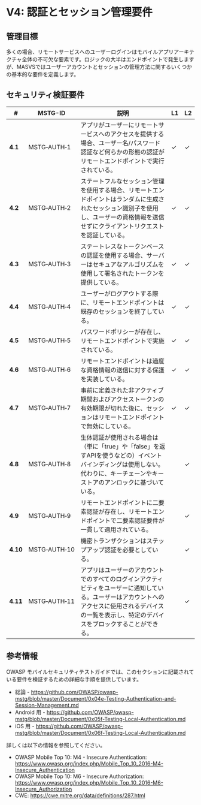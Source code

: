 # V4: 認証とセッション管理要件

## 管理目標

多くの場合、リモートサービスへのユーザーログインはモバイルアプリアーキテクチャ全体の不可欠な要素です。ロジックの大半はエンドポイントで発生しますが、MASVSではユーザーアカウントとセッションの管理方法に関するいくつかの基本的な要件を定義します。

## セキュリティ検証要件

| # | MSTG-ID | 説明 | L1 | L2 |
| --- | --- | --- | --- | --- |
| **4.1** | MSTG‑AUTH‑1 | アプリがユーザーにリモートサービスへのアクセスを提供する場合、ユーザー名/パスワード認証など何らかの形態の認証がリモートエンドポイントで実行されている。 | ✓ | ✓ |
| **4.2** | MSTG‑AUTH‑2 | ステートフルなセッション管理を使用する場合、リモートエンドポイントはランダムに生成されたセッション識別子を使用し、ユーザーの資格情報を送信せずにクライアントリクエストを認証している。 | ✓ | ✓ |
| **4.3** | MSTG‑AUTH‑3 | ステートレスなトークンベースの認証を使用する場合、サーバーはセキュアなアルゴリズムを使用して署名されたトークンを提供している。 | ✓ | ✓ |
| **4.4** | MSTG‑AUTH‑4 | ユーザーがログアウトする際に、リモートエンドポイントは既存のセッションを終了している。 | ✓ | ✓ |
| **4.5** | MSTG‑AUTH‑5 | パスワードポリシーが存在し、リモートエンドポイントで実施されている。 | ✓ | ✓ |
| **4.6** | MSTG‑AUTH‑6 | リモートエンドポイントは過度な資格情報の送信に対する保護を実装している。 | ✓ | ✓ |
| **4.7** | MSTG‑AUTH‑7 | 事前に定義された非アクティブ期間およびアクセストークンの有効期限が切れた後に、セッションはリモートエンドポイントで無効にしている。 | ✓ | ✓ |
| **4.8** | MSTG‑AUTH‑8 | 生体認証が使用される場合は（単に「true」や「false」を返すAPIを使うなどの）イベントバインディングは使用しない。代わりに、キーチェーンやキーストアのアンロックに基づいている。 |   | ✓ |
| **4.9** | MSTG‑AUTH‑9 | リモートエンドポイントに二要素認証が存在し、リモートエンドポイントで二要素認証要件が一貫して適用されている。 |   | ✓ |
| **4.10** | MSTG‑AUTH‑10 | 機密トランザクションはステップアップ認証を必要としている。 |   | ✓ |
| **4.11** | MSTG‑AUTH‑11 | アプリはユーザーのアカウントでのすべてのログインアクティビティをユーザーに通知している。ユーザーはアカウントへのアクセスに使用されるデバイスの一覧を表示し、特定のデバイスをブロックすることができる。 |  | ✓ |

## 参考情報

OWASP モバイルセキュリティテストガイドでは、このセクションに記載されている要件を検証するための詳細な手順を提供しています。

- 総論 - <https://github.com/OWASP/owasp-mstg/blob/master/Document/0x04e-Testing-Authentication-and-Session-Management.md>
- Android 用 - <https://github.com/OWASP/owasp-mstg/blob/master/Document/0x05f-Testing-Local-Authentication.md>
- iOS 用 - <https://github.com/OWASP/owasp-mstg/blob/master/Document/0x06f-Testing-Local-Authentication.md>

詳しくは以下の情報を参照してください。

- OWASP Mobile Top 10: M4 - Insecure Authentication: <https://www.owasp.org/index.php/Mobile_Top_10_2016-M4-Insecure_Authentication>
- OWASP Mobile Top 10: M6 - Insecure Authorization: <https://www.owasp.org/index.php/Mobile_Top_10_2016-M6-Insecure_Authorization>
- CWE:  <https://cwe.mitre.org/data/definitions/287.html>
